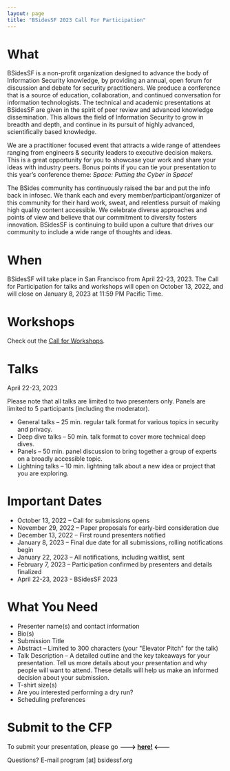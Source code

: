 ```yaml
---
layout: page
title: "BSidesSF 2023 Call For Participation"
---
```


# **What**

BSidesSF is a non-profit organization designed to advance the body of Information Security knowledge, by providing an annual, open forum for discussion and debate for security practitioners. We produce a conference that is a source of education, collaboration, and continued conversation for information technologists. The technical and academic presentations at BSidesSF are given in the spirit of peer review and advanced knowledge dissemination. This allows the field of Information Security to grow in breadth and depth, and continue in its pursuit of highly advanced, scientifically based knowledge.

We are a practitioner focused event that attracts a wide range of attendees ranging from engineers & security leaders to executive decision makers. This is a great opportunity for you to showcase your work and share your ideas with industry peers. Bonus points if you can tie your presentation to this year’s conference theme: _Space: Putting the Cyber in Space!_

The BSides community has continuously raised the bar and put the info back in infosec. We thank each and every member/participant/organizer of this community for their hard work, sweat, and relentless pursuit of making high quality content accessible. We celebrate diverse approaches and points of view and believe that our commitment to diversity fosters innovation. BSidesSF is continuing to build upon a culture that drives our community to include a wide range of thoughts and ideas.

# **When**

BSidesSF will take place in San Francisco from April 22-23, 2023. The Call for Participation for talks and workshops will open on October 13, 2022, and will close on January 8, 2023 at 11:59 PM Pacific Time.

# **Workshops**

Check out the [Call for Workshops](/cfp/workshops).

# **Talks**

April 22-23, 2023

Please note that all talks are limited to two presenters only. Panels are limited to 5 participants (including the moderator).

- General talks – 25 min. regular talk format for various topics in security and privacy.
- Deep dive talks – 50 min. talk format to cover more technical deep dives.
- Panels – 50 min. panel discussion to bring together a group of experts on a broadly accessible topic.
- Lightning talks – 10 min. lightning talk about a new idea or project that you are exploring.

# **Important Dates**

- October 13, 2022 – Call for submissions opens
- November 29, 2022 – Paper proposals for early-bird consideration due
- December 13, 2022 – First round presenters notified
- January 8, 2023 – Final due date for all submissions, rolling notifications begin
- January 22, 2023 – All notifications, including waitlist, sent
- February 7, 2023 – Participation confirmed by presenters and details finalized
- April 22-23, 2023 - BSidesSF 2023

# **What You Need**

- Presenter name(s) and contact information
- Bio(s)
- Submission Title
- Abstract – Limited to 300 characters (your "Elevator Pitch" for the talk)
- Talk Description – A detailed outline and the key takeaways for your presentation. Tell us more details about your presentation and why people will want to attend. These details will help us make an informed decision about your submission.
- T-shirt size(s)
- Are you interested performing a dry run?
- Scheduling preferences

# **Submit to the CFP**

To submit your presentation, please go **---> [here!](https://www.papercall.io/bsidessf-2023) <---**

Questions? E-mail program [at] bsidessf.org
